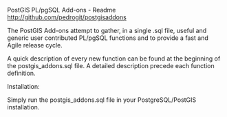 PostGIS PL/pgSQL Add-ons - Readme
http://github.com/pedrogit/postgisaddons

The PostGIS Add-ons attempt to gather, in a single .sql file, useful and 
generic user contributed PL/pgSQL functions and to provide a fast and Agile 
release cycle.

A quick description of every new function can be found at the beginning of the
postgis_addons.sql file. A detailed description precede each function definition. 

Installation:

Simply run the postgis_addons.sql file in your PostgreSQL/PostGIS installation.
